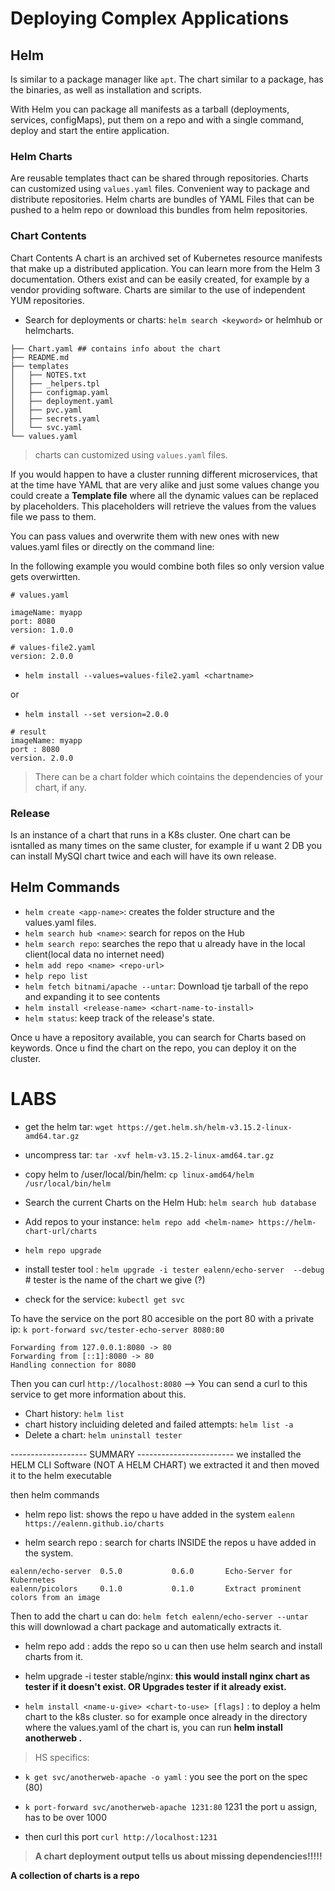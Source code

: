 # Deploying Complex Applications
## Helm
Is similar to a package manager like `apt`. The chart similar to a package, has the binaries, as well as installation and scripts.

With Helm you can package all manifests as a tarball (deployments, services, configMaps), put them on a repo and with a single command, deploy and start the entire application.

### Helm Charts
Are reusable templates thact can be shared through repositories. 
Charts can customized using `values.yaml` files. 
Convenient way to package and distribute repositories.
Helm charts are bundles of YAML Files that can be pushed to a helm repo or download this bundles from helm repositories.
 

### Chart Contents
Chart Contents
A chart is an archived set of Kubernetes resource manifests that make up a distributed application. You can learn more from the Helm 3 documentation. Others exist and can be easily created, for example by a vendor providing software. Charts are similar to the use of independent YUM repositories.

- Search for deployments or charts: `helm search <keyword>` or helmhub or helmcharts.


```
├── Chart.yaml ## contains info about the chart
├── README.md
├── templates
│   ├── NOTES.txt
│   ├── _helpers.tpl
│   ├── configmap.yaml
│   ├── deployment.yaml
│   ├── pvc.yaml
│   ├── secrets.yaml
│   └── svc.yaml
└── values.yaml
```

> charts can customized using `values.yaml` files. 

If you would happen to have a cluster running different microservices, that at the time have YAML that are very alike and just some values change you could create a **Template file** where all the dynamic values can be replaced by placeholders.
This placeholders will retrieve the values from the values file we pass to them.

You can pass values and overwrite them with new ones with new values.yaml files or directly on the command line: 

In the following example you would combine both files so only version value gets overwirtten.

```
# values.yaml
 
imageName: myapp
port: 8080
version: 1.0.0
```

```
# values-file2.yaml
version: 2.0.0
```

- `helm install --values=values-file2.yaml <chartname>`

or

- `helm install --set version=2.0.0`

```
# result
imageName: myapp
port : 8080
version. 2.0.0
```

> There can be a chart folder which cointains the dependencies of your chart, if any.
### Release
Is an instance of a chart that runs in a K8s cluster. One chart can be isntalled as many times on the same cluster, for example if u want 2 DB you can install MySQl chart twice and each will have its own release.


## Helm Commands
- `helm create <app-name>`: creates the folder structure and the values.yaml files.
- `helm search hub <name>`: search for repos on the Hub 
- `helm search repo`: searches the repo that u already have in the local client(local data no internet need)
- `helm add repo <name> <repo-url>`
- `help repo list`
- `helm fetch bitnami/apache --untar`: Download tje tarball of the repo and expanding it to see contents
- `helm install <release-name> <chart-name-to-install>`
- `helm status`: keep track of the release's state.

Once u have a repository available, you can search for Charts based on keywords. 
Once u find the chart on the repo, you can deploy it on the cluster.

# LABS
- get the helm tar: `wget https://get.helm.sh/helm-v3.15.2-linux-amd64.tar.gz`

- uncompress tar: `tar -xvf helm-v3.15.2-linux-amd64.tar.gz`

- copy helm to /user/local/bin/helm: `cp linux-amd64/helm /usr/local/bin/helm`

- Search the current Charts on the Helm Hub:  `helm search hub database`

- Add repos to your instance: `helm repo add <helm-name> https://helm-chart-url/charts`

- `helm repo upgrade`

- install tester tool : `helm upgrade -i tester ealenn/echo-server  --debug` # tester is the name of the chart we give (?)

- check for the service: `kubectl get svc`


To have the service on the port 80 accesible on the port 80 with a private ip:  `k port-forward svc/tester-echo-server 8080:80`
```
Forwarding from 127.0.0.1:8080 -> 80
Forwarding from [::1]:8080 -> 80
Handling connection for 8080
```

Then you can  curl `http://localhost:8080` --> You can send a curl to this service to get more information about this.

- Chart history: `helm list`
- chart history incluiding deleted and failed attempts: `helm list -a`
- Delete a chart: `helm uninstall tester`


------------------- SUMMARY ------------------------
we installed the HELM CLI Software (NOT A HELM CHART)
we extracted it and then moved it to the helm executable

then helm commands
- helm repo list: shows the repo u have added in the system `ealenn	https://ealenn.github.io/charts`

- helm search repo : search for charts INSIDE the repos u have added in the system.

```
ealenn/echo-server	0.5.0        	0.6.0      	Echo-Server for Kubernetes            
ealenn/picolors   	0.1.0        	0.1.0      	Extract prominent colors from an image
```

Then to add the chart u can do: `helm fetch ealenn/echo-server --untar` this will downlowad a chart package and automatically extracts it.

- helm repo add <name> <url>: adds the repo so u can then use helm search and install charts from it.
- helm upgrade -i tester stable/nginx: **this would install nginx chart as tester if it doesn't exist. OR Upgrades tester if it already exist.**

- `helm install <name-u-give> <chart-to-use> [flags]` : to deploy a helm chart to the k8s cluster.
so for example once already in the directory where the values.yaml of the chart is, you can run **helm install anotherweb .**

> HS specifics: 
- `k get svc/anotherweb-apache -o yaml` : you see the port on the spec (80)

- `k port-forward svc/anotherweb-apache 1231:80`  1231 the port u assign, has to be over 1000

- then curl this port `curl http://localhost:1231`

>**A chart deployment output tells us about missing dependencies!!!!!**

 **A collection of charts is a repo**

